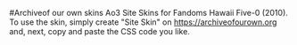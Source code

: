 #Archiveof our own skins
Ao3 Site Skins for Fandoms Hawaii Five-0 (2010). To use the skin, simply create "Site Skin" on https://archiveofourown.org and, next, copy and paste the CSS code you like.
